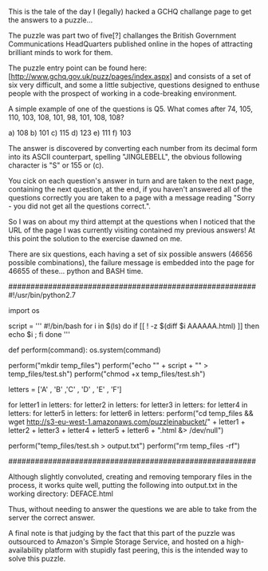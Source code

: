 This is the tale of the day I (legally) hacked a GCHQ challange page to get the answers to a puzzle...

The puzzle was part two of five[?] challanges the British Government Communications HeadQuarters published online in the hopes of attracting brilliant minds to work for them.

The puzzle entry point can be found here: [http://www.gchq.gov.uk/puzz/pages/index.aspx] and consists of a set of six very difficult, and some a little subjective, questions designed to enthuse people with the prospect of working in a code-breaking environment.

A simple example of one of the questions is Q5. What comes after 74, 105, 110, 103, 108, 101, 98, 101, 108, 108? 

a) 108
b) 101
c) 115
d) 123
e) 111
f) 103

The answer is discovered by converting each number from its decimal form into its ASCII counterpart, spelling "JINGLEBELL", the obvious following character is "S" or 155 or (c). 

You cick on each question's answer in turn and are taken to the next page, containing the next question, at the end, if you haven't answered all of the questions correctly you are taken to a page with a message reading "Sorry - you did not get all the questions correct.".

So I was on about my third attempt at the questions when I noticed that the URL of the page I was currently visiting contained my previous answers! At this point the solution to the exercise dawned on me.

There are six questions, each having a set of six possible answers (46656 possible combinations), the failure message is embedded into the page for 46655 of these... python and BASH time.

########################################################
#!/usr/bin/python2.7

import os

script = '''
#!/bin/bash
for i in $(ls)
do
    if [[ ! -z $(diff $i AAAAAA.html) ]]
    then
        echo $i ;
    fi
done
'''

def perform(command):
    os.system(command)

perform("mkdir temp_files")
perform("echo \"" + script + "\" > temp_files/test.sh")
perform("chmod +x temp_files/test.sh")

letters = ['A' , 'B' ,'C' , 'D' , 'E' , 'F']

for letter1 in letters:
    for letter2 in letters:
        for letter3 in letters:
            for letter4 in letters:
                for letter5 in letters:
                    for letter6 in letters:
                        perform("cd temp_files && wget http://s3-eu-west-1.amazonaws.com/puzzleinabucket/" + letter1 + letter2 + letter3 + letter4 + letter5 + letter6 + ".html &> /dev/null")

perform("temp_files/test.sh > output.txt")
perform("rm temp_files -rf")

########################################################

Although slightly convoluted, creating and removing temporary files in the process, it works quite well, putting the following into output.txt in the working directory: DEFACE.html

Thus, without needing to answer the questions we are able to take from the server the correct answer.

A final note is that judging by the fact that this part of the puzzle was outsourced to Amazon's Simple Storage Service, and hosted on a high-availability platform with stupidly fast peering, this is the intended way to solve this puzzle.
